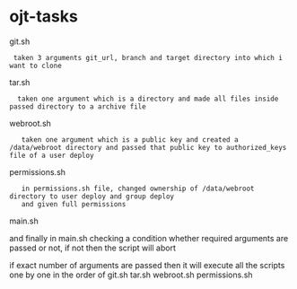 # ojt-tasks

git.sh


     taken 3 arguments git_url, branch and target directory into which i want to clone

tar.sh


      taken one argument which is a directory and made all files inside passed directory to a archive file

webroot.sh

       taken one argument which is a public key and created a /data/webroot directory and passed that public key to authorized_keys file of a user deploy

permissions.sh

       in permissions.sh file, changed ownership of /data/webroot directory to user deploy and group deploy
       and given full permissions

main.sh


   and finally in main.sh checking a condition whether required arguments are passed or not, if not then the script will abort

   if exact number of arguments are passed then it will execute all the scripts one by one in the order of 
      git.sh
      tar.sh
      webroot.sh
      permissions.sh
